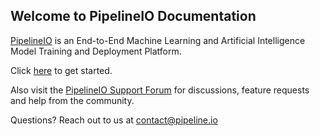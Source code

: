 ## Welcome to PipelineIO Documentation

[PipelineIO](http://jupyter.demo.pipeline.io/) is an End-to-End Machine Learning and Artificial Intelligence Model Training and Deployment Platform.

Click [here](./home/getting_started.md) to get started.

Also visit the [PipelineIO Support Forum](https://pipelineio.zendesk.com) for discussions, feature requests 
and help from the community.

Questions? Reach out to us at [contact@pipeline.io](mailto:contact@pipeline.io)
